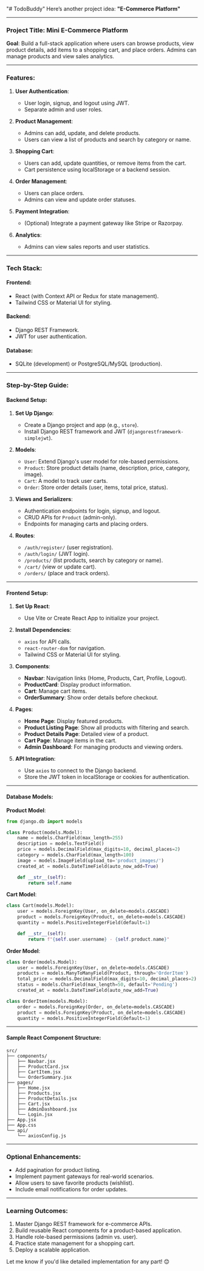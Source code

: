 "# TodoBuddy" 
Here’s another project idea: **"E-Commerce Platform"**

---

### **Project Title**: Mini E-Commerce Platform

**Goal**: Build a full-stack application where users can browse products, view product details, add items to a shopping cart, and place orders. Admins can manage products and view sales analytics.

---

### **Features**:
1. **User Authentication**:
   - User login, signup, and logout using JWT.
   - Separate admin and user roles.

2. **Product Management**:
   - Admins can add, update, and delete products.
   - Users can view a list of products and search by category or name.

3. **Shopping Cart**:
   - Users can add, update quantities, or remove items from the cart.
   - Cart persistence using localStorage or a backend session.

4. **Order Management**:
   - Users can place orders.
   - Admins can view and update order statuses.

5. **Payment Integration**:
   - (Optional) Integrate a payment gateway like Stripe or Razorpay.

6. **Analytics**:
   - Admins can view sales reports and user statistics.

---

### **Tech Stack**:
#### **Frontend**:
- React (with Context API or Redux for state management).
- Tailwind CSS or Material UI for styling.

#### **Backend**:
- Django REST Framework.
- JWT for user authentication.

#### **Database**:
- SQLite (development) or PostgreSQL/MySQL (production).

---

### **Step-by-Step Guide**:

#### **Backend Setup**:
1. **Set Up Django**:
   - Create a Django project and app (e.g., `store`).
   - Install Django REST framework and JWT (`djangorestframework-simplejwt`).

2. **Models**:
   - `User`: Extend Django's user model for role-based permissions.
   - `Product`: Store product details (name, description, price, category, image).
   - `Cart`: A model to track user carts.
   - `Order`: Store order details (user, items, total price, status).

3. **Views and Serializers**:
   - Authentication endpoints for login, signup, and logout.
   - CRUD APIs for `Product` (admin-only).
   - Endpoints for managing carts and placing orders.

4. **Routes**:
   - `/auth/register/` (user registration).
   - `/auth/login/` (JWT login).
   - `/products/` (list products, search by category or name).
   - `/cart/` (view or update cart).
   - `/orders/` (place and track orders).

---

#### **Frontend Setup**:
1. **Set Up React**:
   - Use Vite or Create React App to initialize your project.

2. **Install Dependencies**:
   - `axios` for API calls.
   - `react-router-dom` for navigation.
   - Tailwind CSS or Material UI for styling.

3. **Components**:
   - **Navbar**: Navigation links (Home, Products, Cart, Profile, Logout).
   - **ProductCard**: Display product information.
   - **Cart**: Manage cart items.
   - **OrderSummary**: Show order details before checkout.

4. **Pages**:
   - **Home Page**: Display featured products.
   - **Product Listing Page**: Show all products with filtering and search.
   - **Product Details Page**: Detailed view of a product.
   - **Cart Page**: Manage items in the cart.
   - **Admin Dashboard**: For managing products and viewing orders.

5. **API Integration**:
   - Use `axios` to connect to the Django backend.
   - Store the JWT token in localStorage or cookies for authentication.

---

#### **Database Models**:
**Product Model**:
```python
from django.db import models

class Product(models.Model):
    name = models.CharField(max_length=255)
    description = models.TextField()
    price = models.DecimalField(max_digits=10, decimal_places=2)
    category = models.CharField(max_length=100)
    image = models.ImageField(upload_to='product_images/')
    created_at = models.DateTimeField(auto_now_add=True)

    def __str__(self):
        return self.name
```

**Cart Model**:
```python
class Cart(models.Model):
    user = models.ForeignKey(User, on_delete=models.CASCADE)
    product = models.ForeignKey(Product, on_delete=models.CASCADE)
    quantity = models.PositiveIntegerField(default=1)

    def __str__(self):
        return f"{self.user.username} - {self.product.name}"
```

**Order Model**:
```python
class Order(models.Model):
    user = models.ForeignKey(User, on_delete=models.CASCADE)
    products = models.ManyToManyField(Product, through='OrderItem')
    total_price = models.DecimalField(max_digits=10, decimal_places=2)
    status = models.CharField(max_length=50, default='Pending')
    created_at = models.DateTimeField(auto_now_add=True)

class OrderItem(models.Model):
    order = models.ForeignKey(Order, on_delete=models.CASCADE)
    product = models.ForeignKey(Product, on_delete=models.CASCADE)
    quantity = models.PositiveIntegerField(default=1)
```

---

#### **Sample React Component Structure**:
```
src/
├── components/
│   ├── Navbar.jsx
│   ├── ProductCard.jsx
│   ├── CartItem.jsx
│   └── OrderSummary.jsx
├── pages/
│   ├── Home.jsx
│   ├── Products.jsx
│   ├── ProductDetails.jsx
│   ├── Cart.jsx
│   ├── AdminDashboard.jsx
│   └── Login.jsx
├── App.jsx
├── App.css
└── api/
    └── axiosConfig.js
```

---

### **Optional Enhancements**:
- Add pagination for product listing.
- Implement payment gateways for real-world scenarios.
- Allow users to save favorite products (wishlist).
- Include email notifications for order updates.

---

### **Learning Outcomes**:
1. Master Django REST framework for e-commerce APIs.
2. Build reusable React components for a product-based application.
3. Handle role-based permissions (admin vs. user).
4. Practice state management for a shopping cart.
5. Deploy a scalable application.

Let me know if you'd like detailed implementation for any part! 😊